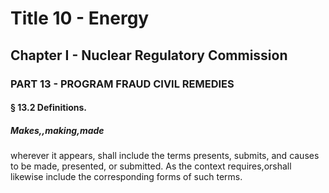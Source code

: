 
# Title 10 - Energy
## Chapter I - Nuclear Regulatory Commission
### PART 13 - PROGRAM FRAUD CIVIL REMEDIES
#### § 13.2 Definitions.
##### Makes,,making,made

wherever it appears, shall include the terms presents, submits, and causes to be made, presented, or submitted. As the context requires,orshall likewise include the corresponding forms of such terms.
